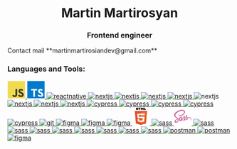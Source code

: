  <h1 align="center">Martin Martirosyan</h1>
    <h3 align="center">Frontend engineer</h3>
    <span>Contact mail **martinmartirosiandev@gmail.com**</span>
    <h3 align="left">Languages and Tools:</h3>
    <p align="left">
      <a
        href="https://developer.mozilla.org/en-US/docs/Web/JavaScript"
        target="blank"
        rel="noreferrer"
      >
        <img
          src="https://raw.githubusercontent.com/devicons/devicon/master/icons/javascript/javascript-original.svg"
          alt="javascript"
          width="40"
          height="40"
        />
      </a>
      <a
        href="https://www.typescriptlang.org/"
        target="_blank"
        rel="noreferrer"
      >
        <img
          src="https://raw.githubusercontent.com/devicons/devicon/master/icons/typescript/typescript-original.svg"
          alt="typescript"
          width="40"
          height="40"
        />
      </a>
      <a href="https://react.dev/" target="_blank" rel="noreferrer">
        <img
          src="https://reactnative.dev/img/header_logo.svg"
          alt="reactnative"
          width="40"
          height="40"
        />
      </a>
      <a
        href="https://nextjs.org/"
        target="_blank"
        rel="noreferrer"
        style="background-color: aliceblue"
      >
        <img
          src="https://cdn.worldvectorlogo.com/logos/nextjs-2.svg"
          alt="nextjs"
          width="40"
          style="background-color: white"
          height="40"
        />
      </a>
      <a href="https://redux.js.org/" target="_blank" rel="noreferrer">
        <img
          src="https://everyday.codes/wp-content/uploads/2020/01/0-U2DmhXYumRyXH6X1.png"
          alt="nextjs"
          width="40"
          height="40"
        />
      </a>
      <a
        href="https://mobx.js.org/README.html"
        target="_blank"
        rel="noreferrer"
      >
        <img
          src="https://mobx.js.org/img/mobx.png"
          alt="nextjs"
          width="40"
          height="40"
        />
      </a>
      <a href="https://graphql.org/" target="_blank" rel="noreferrer">
        <img
          src="https://upload.wikimedia.org/wikipedia/commons/thumb/1/17/GraphQL_Logo.svg/1200px-GraphQL_Logo.svg.png"
          alt="nextjs"
          width="40"
          height="40"
        />
      </a>
      <a rel="noreferrer">
        <img
          src="https://i.etsystatic.com/30965494/r/il/3d9bce/3526008378/il_fullxfull.3526008378_qsce.jpg"
          alt="nextjs"
          width="40"
          height="40"
        />
      </a>
      <a
        href="https://firebase.google.com/?gad_source=1&gclid=Cj0KCQjw9Km3BhDjARIsAGUb4nzBBoskAPibk0rlqvyzxgGDfxTcncNT6seOLghNo7EsPtrAFYGOC4MaAp7KEALw_wcB&gclsrc=aw.ds"
        target="_blank"
        rel="noreferrer"
      >
        <img
          src="https://miro.medium.com/v2/resize:fit:300/1*R4c8lHBHuH5qyqOtZb3h-w.png"
          alt="nextjs"
          width="40"
          height="40"
        />
      </a>
      <a href="https://jestjs.io/" target="_blank" rel="noreferrer">
        <img
          src="https://www.remoterocketship.com/images/blog/Jest-icon-for-blog.jpg"
          alt="nextjs"
          width="40"
          height="40"
        />
      </a>
      <a
        href="https://testing-library.com/docs/react-testing-library/intro/"
        target="_blank"
        rel="noreferrer"
      >
        <img
          src="https://www.npmjs.com/npm-avatar/eyJhbGciOiJIUzI1NiIsInR5cCI6IkpXVCJ9.eyJhdmF0YXJVUkwiOiJodHRwczovL3MuZ3JhdmF0YXIuY29tL2F2YXRhci8yZjJlZGE1Zjk5MDg4ZjlhMmJkM2M3ZDY1Nzc1ZjMyMz9zaXplPTQ5NiZkZWZhdWx0PXJldHJvIn0.GK_iK0AfcN-AIa-cw34YqonuoTowfc-ZngV-e_00PGY"
          alt="nextjs"
          width="40"
          height="40"
        />
      </a>
      <a href="https://www.cypress.io" target="_blank" rel="noreferrer">
        <img
          src="https://raw.githubusercontent.com/simple-icons/simple-icons/6e46ec1fc23b60c8fd0d2f2ff46db82e16dbd75f/icons/cypress.svg"
          alt="cypress"
          style="background-color: white"
          width="40"
          height="40"
        />
      </a>
      <a href="https://storybook.js.org/" target="_blank" rel="noreferrer">
        <img
          src="https://static-00.iconduck.com/assets.00/storybook-icon-icon-1645x2048-ir1mrc43.png"
          alt="cypress"
          width="40"
          height="40"
        />
      </a>
      <a href="https://eslint.org/" target="_blank" rel="noreferrer">
        <img
          src="https://images.credly.com/images/e6eebd0c-6a17-4c06-b172-02ca9f6beb06/eslint.png"
          alt="cypress"
          width="40"
          height="40"
        />
      </a>
      <a href="https://prettier.io/docs/en/" target="_blank" rel="noreferrer">
        <img
          src="https://prettier.io/icon.png"
          alt="cypress"
          width="40"
          height="40"
        />
      </a>
      <a href="https://webpack.js.org/" target="_blank" rel="noreferrer">
        <img
          src="https://repository-images.githubusercontent.com/76603199/0d36ee00-8030-11e9-9d07-c393f6039471"
          alt="cypress"
          width="40"
          height="40"
        />
      </a>
      <a href="https://git-scm.com/" target="_blank" rel="noreferrer">
        <img
          src="https://www.vectorlogo.zone/logos/git-scm/git-scm-icon.svg"
          alt="git"
          width="40"
          height="40"
        />
      </a>
      <a href="https://ant.design/" target="_blank" rel="noreferrer">
        <img
          src="https://www.christopherkao.me/content/images/2022/01/68747470733a2f2f67772e616c697061796f626a656374732e636f6d2f7a6f732f726d73706f7274616c2f4b4470677667754d704766716148506a6963524b2e737667.svg"
          alt="figma"
          width="40"
          height="40"
        />
      </a>
      <a href="https://tailwindcss.com/" target="_blank" rel="noreferrer">
        <img
          src="https://w7.pngwing.com/pngs/293/485/png-transparent-tailwind-css-hd-logo.png"
          alt="figma"
          width="40"
          height="40"
        />
      </a>
      <a href="https://getbootstrap.com/" target="_blank" rel="noreferrer">
        <img
          src="https://upload.wikimedia.org/wikipedia/commons/thumb/b/b2/Bootstrap_logo.svg/800px-Bootstrap_logo.svg.png"
          alt="figma"
          width="40"
          height="40"
        />
      </a>
      <a href="https://www.w3.org/html/" target="_blank" rel="noreferrer">
        <img
          src="https://raw.githubusercontent.com/devicons/devicon/master/icons/html5/html5-original-wordmark.svg"
          alt="html5"
          width="40"
          height="40"
        />
      </a>
      <a
        href="https://developer.mozilla.org/en-US/docs/Web/CSS"
        target="_blank"
        rel="noreferrer"
      >
        <img
          src="https://upload.wikimedia.org/wikipedia/commons/d/d5/CSS3_logo_and_wordmark.svg"
          alt="sass"
          width="40"
          height="40"
        />
      </a>
      <a href="https://sass-lang.com" target="_blank" rel="noreferrer">
        <img
          src="https://raw.githubusercontent.com/devicons/devicon/master/icons/sass/sass-original.svg"
          alt="sass"
          width="40"
          height="40"
        />
      </a>
      <a href="https://nodejs.org/en" target="_blank" rel="noreferrer">
        <img
          src="https://upload.wikimedia.org/wikipedia/commons/thumb/7/7e/Node.js_logo_2015.svg/2560px-Node.js_logo_2015.svg.png"
          alt="sass"
          width="100"
          height="40"
        />
      </a>
      <a href="https://nestjs.com/" target="_blank" rel="noreferrer">
        <img
          src="https://nestjs.com/img/logo-small.svg"
          alt="sass"
          width="40"
          height="40"
        />
      </a>
      <a href="https://expressjs.com/" target="_blank" rel="noreferrer">
        <img
          src="https://w7.pngwing.com/pngs/925/447/png-transparent-express-js-node-js-javascript-mongodb-node-js-text-trademark-logo.png"
          alt="sass"
          width="40"
          height="40"
        />
      </a>
      <a href="https://www.mysql.com/" target="_blank" rel="noreferrer">
        <img
          src="https://cdn.clever-cloud.com/uploads/2023/03/mysql.svg"
          alt="sass"
          width="40"
          height="40"
        />
      </a>
      <a href="https://typeorm.io/" target="_blank" rel="noreferrer">
        <img
          src="https://seeklogo.com/images/T/typeorm-logo-F243B34DEE-seeklogo.com.png"
          alt="sass"
          width="40"
          height="40"
        />
      </a>
      <a href="https://www.mongodb.com/" target="_blank" rel="noreferrer">
        <img
          src="https://studio3t.com/wp-content/uploads/2020/09/introduction-to-mongodb-1024x278.png"
          alt="sass"
          width="70"
          height="40"
        />
      </a>
      <a
        href="https://www.atlassian.com/software/jira"
        target="_blank"
        rel="noreferrer"
      >
        <img
          src="https://w7.pngwing.com/pngs/992/738/png-transparent-jira-hd-logo-thumbnail.png"
          alt="sass"
          width="40"
          height="40"
        />
      </a>
      <a href="https://trello.com/" target="_blank" rel="noreferrer">
        <img
          src="https://cdn-icons-png.flaticon.com/512/6124/6124991.png"
          alt="sass"
          width="40"
          height="40"
        />
      </a>
      <a href="https://swagger.io/" target="_blank" rel="noreferrer">
        <img
          src="https://static-00.iconduck.com/assets.00/swagger-icon-1024x1024-09037v1r.png"
          alt="postman"
          width="40"
          height="40"
        />
      </a>
      <a href="https://postman.com" target="_blank" rel="noreferrer">
        <img
          src="https://www.vectorlogo.zone/logos/getpostman/getpostman-icon.svg"
          alt="postman"
          width="40"
          height="40"
        />
      </a>
      <a href="https://www.figma.com/" target="_blank" rel="noreferrer">
        <img
          src="https://www.vectorlogo.zone/logos/figma/figma-icon.svg"
          alt="figma"
          width="40"
          height="40"
        />
      </a>
    </p>
